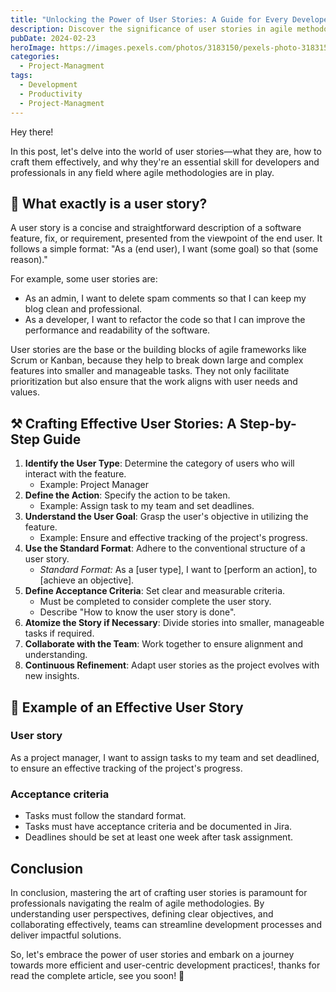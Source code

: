 ```yaml
---
title: "Unlocking the Power of User Stories: A Guide for Every Developer"
description: Discover the significance of user stories in agile methodologies with this comprehensive guide. Learn what user stories are, how to create them effectively, and why they're essential for developers and professionals across various industries.
pubDate: 2024-02-23
heroImage: https://images.pexels.com/photos/3183150/pexels-photo-3183150.jpeg?auto=compress&cs=tinysrgb&w=1260&h=750&dpr=1
categories:
  - Project-Managment
tags:
  - Development
  - Productivity
  - Project-Managment
---
```

Hey there!

In this post, let's delve into the world of user stories—what they are, how to craft them effectively, and why they're an essential skill for developers and professionals in any field where agile methodologies are in play.
## 🤔 What exactly is a user story?

A user story is a concise and straightforward description of a software feature, fix, or requirement, presented from the viewpoint of the end user. It follows a simple format: "As a (end user), I want (some goal) so that (some reason)."

For example, some user stories are:

- As an admin, I want to delete spam comments so that I can keep my blog clean and professional.
- As a developer, I want to refactor the code so that I can improve the performance and readability of the software.

User stories are the base or the building blocks of agile frameworks like Scrum or Kanban, because they help to break down large and complex features into smaller and manageable tasks.  They not only facilitate prioritization but also ensure that the work aligns with user needs and values.
## ⚒️ Crafting Effective User Stories: A Step-by-Step Guide

1. **Identify the User Type**: Determine the category of users who will interact with the feature.
	 - Example: Project Manager
2. **Define the Action**: Specify the action to be taken.
	- Example: Assign task to my team and set deadlines.
3. **Understand the User Goal**: Grasp the user's objective in utilizing the feature.
	- Example: Ensure and effective tracking of the project's progress.
4. **Use the Standard Format**: Adhere to the conventional structure of a user story.
	- _Standard Format:_ As a [user type], I want to [perform an action], to [achieve an objective].
5. **Define Acceptance Criteria**: Set clear and measurable criteria.
	- Must be completed to consider complete the user story.
	- Describe "How to know the user story is done".
6. **Atomize the Story if Necessary**: Divide stories into smaller, manageable tasks if required.
7. **Collaborate with the Team**: Work together to ensure alignment and understanding.
8. **Continuous Refinement**: Adapt user stories as the project evolves with new insights.
## 📝 Example of an Effective User Story 

### User story
As a project manager, I want to assign tasks to my team and set deadlined, to ensure an effective tracking of the project's progress.
### Acceptance criteria
- Tasks must follow the standard format.
- Tasks must have acceptance criteria and be documented in Jira.
- Deadlines should be set at least one week after task assignment.
## Conclusion

In conclusion, mastering the art of crafting user stories is paramount for professionals navigating the realm of agile methodologies. By understanding user perspectives, defining clear objectives, and collaborating effectively, teams can streamline development processes and deliver impactful solutions.

So, let's embrace the power of user stories and embark on a journey towards more efficient and user-centric development practices!, thanks for read the complete article, see you soon! 👋